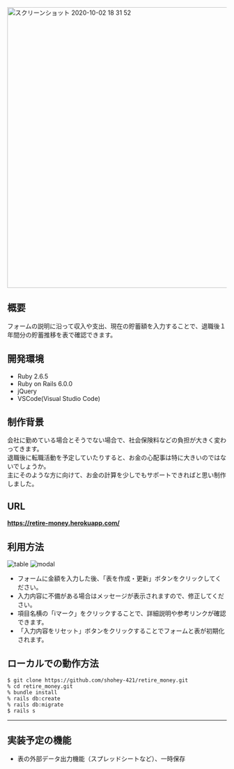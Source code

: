 <img width="643" alt="スクリーンショット 2020-10-02 18 31 52" src="https://user-images.githubusercontent.com/69449342/94909081-9809e180-04dd-11eb-93bc-8633e7d6e88a.png">

## 概要
フォームの説明に沿って収入や支出、現在の貯蓄額を入力することで、退職後１年間分の貯蓄推移を表で確認できます。

## 開発環境 
- Ruby 2.6.5
- Ruby on Rails 6.0.0
- jQuery
- VSCode(Visual Studio Code)

## 制作背景
会社に勤めている場合とそうでない場合で、社会保険料などの負担が大きく変わってきます。  
退職後に転職活動を予定していたりすると、お金の心配事は特に大きいのではないでしょうか。  
主にそのような方に向けて、お金の計算を少しでもサポートできればと思い制作しました。

## URL
 **https://retire-money.herokuapp.com/**

## 利用方法
![table](https://user-images.githubusercontent.com/69449342/94896545-b1ecf980-04c8-11eb-87b9-abdfed6a5341.gif)
![modal](https://user-images.githubusercontent.com/69449342/94896540-af8a9f80-04c8-11eb-8abc-fb8b4e3d7435.gif)

- フォームに金額を入力した後、「表を作成・更新」ボタンをクリックしてください。
- 入力内容に不備がある場合はメッセージが表示されますので、修正してください。
- 項目名横の「iマーク」をクリックすることで、詳細説明や参考リンクが確認できます。
- 「入力内容をリセット」ボタンをクリックすることでフォームと表が初期化されます。

## ローカルでの動作方法
`$ git clone https://github.com/shohey-421/retire_money.git`  
`% cd retire_money.git`  
`% bundle install`  
`% rails db:create`  
`% rails db:migrate`  
`$ rails s`  

- - -
## 実装予定の機能
- 表の外部データ出力機能（スプレッドシートなど）、一時保存

